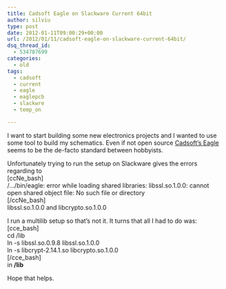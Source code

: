 ```yaml
---
title: Cadsoft Eagle on Slackware Current 64bit
author: silviu
type: post
date: 2012-01-11T09:00:29+00:00
url: /2012/01/11/cadsoft-eagle-on-slackware-current-64bit/
dsq_thread_id:
  - 534787699
categories:
  - old
tags:
  - cadsoft
  - current
  - eagle
  - eaglepcb
  - slackwre
  - temp_on

---
```

I want to start building some new electronics projects and I wanted to use some tool to build my schematics. Even if not open source <a href="http://www.cadsoftusa.com/" target="_blank" rel="noopener">Cadsoft&#8217;s Eagle</a> seems to be the de-facto standard between hobbyists.

Unfortunately trying to run the setup on Slackware gives the errors regarding to  
[ccNe_bash]  
/&#8230;/bin/eagle: error while loading shared libraries: libssl.so.1.0.0: cannot open shared object file: No such file or directory  
[/ccNe_bash]  
libssl.so.1.0.0 and libcrypto.so.1.0.0

I run a multilib setup so that&#8217;s not it. It turns that all I had to do was:  
[cce_bash]  
cd /lib  
ln -s libssl.so.0.9.8 libssl.so.1.0.0  
ln -s libcrypt-2.14.1.so libcrypto.so.1.0.0  
[/cce_bash]  
in **/lib**

Hope that helps.